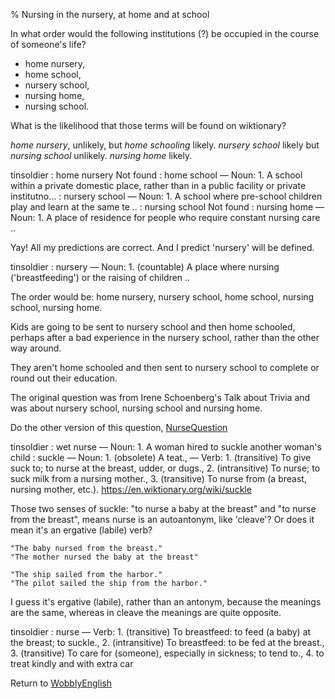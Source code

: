 % Nursing in the nursery, at home and at school

In what order would the following institutions (?) be occupied in the course of someone's life?

* home nursery,
* home school,
* nursery school,
* nursing home,
* nursing school.

What is the likelihood that those terms will be found on wiktionary?

*home nursery*, unlikely, but *home schooling* likely.
*nursery school* likely but *nursing school* unlikely.
*nursing home* likely.

tinsoldier
:	home nursery Not found
:	home school — Noun: 1. A school within a private domestic place, rather than in a public facility or private institutno...
:	nursery school — Noun: 1. A school where pre-school children play and learn at the same te ..
:	nursing school Not found
:	nursing home — Noun: 1. A place of residence for people who require constant nursing care ..

Yay! All my predictions are correct. And I predict 'nursery' will be defined.

tinsoldier
:	nursery — Noun: 1. (countable) A place where nursing ('breastfeeding') or the raising of children ..

The order would be: home nursery, nursery school, home school, nursing school, nursing home.

Kids are going to be sent to nursery school and then home schooled, perhaps after a bad experience in the nursery school, rather than the other way around.

They aren't home schooled and then sent to nursery school to complete or round out their education.

The original question was from Irene Schoenberg's Talk about Trivia and was about nursery school, nursing school and nursing home.

Do the other version of this question,
[NurseQuestion](NurseQuestion.html)

tinsoldier
:	wet nurse — Noun: 1. A woman hired to suckle another woman's child
:	suckle — Noun: 1. (obsolete) A teat., — Verb: 1. (transitive) To give suck to; to nurse at the breast, udder, or dugs., 2. (intransitive) To nurse; to suck milk from a nursing mother., 3. (transitive) To nurse from (a breast, nursing mother, etc.). https://en.wiktionary.org/wiki/suckle

Those two senses of suckle: "to nurse a baby at the breast" and "to nurse from the breast", means nurse is an autoantonym, like 'cleave'? Or does it mean it's an ergative (labile) verb?

	"The baby nursed from the breast."
	"The mother nursed the baby at the breast"

	"The ship sailed from the harbor."
	"The pilot sailed the ship from the harbor."

I guess it's ergative (labile), rather than an antonym, because the meanings are the same, whereas in cleave the meanings are quite opposite.

tinsoldier
:	nurse — Verb: 1. (transitive) To breastfeed: to feed (a baby) at the breast; to suckle., 2. (intransitive) To breastfeed: to be fed at the breast., 3. (transitive) To care for (someone), especially in sickness; to tend to., 4. to treat kindly and with extra car


Return to [WobblyEnglish](WobblyEnglish.html)


